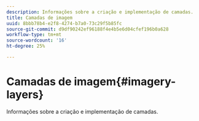 ```yaml
---
description: Informações sobre a criação e implementação de camadas.
title: Camadas de imagem
uuid: 8bbb78b4-e2f8-4274-b7a0-73c29f5b85fc
source-git-commit: d9df90242ef96188f4e4b5e6d04cfef196b0a628
workflow-type: tm+mt
source-wordcount: '16'
ht-degree: 25%

---
```



# Camadas de imagem{#imagery-layers}

Informações sobre a criação e implementação de camadas.

